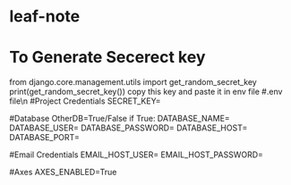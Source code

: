 # leaf-note
# To Generate Secerect key
from django.core.management.utils import get_random_secret_key
print(get_random_secret_key())
copy this key and paste it in env file
#.env file\n
#Project Credentials
SECRET_KEY=


#Database
OtherDB=True/False
if True:
  DATABASE_NAME=
  DATABASE_USER=
  DATABASE_PASSWORD=
  DATABASE_HOST=
  DATABASE_PORT=




#Email Credentials
EMAIL_HOST_USER=
EMAIL_HOST_PASSWORD=

#Axes
AXES_ENABLED=True
